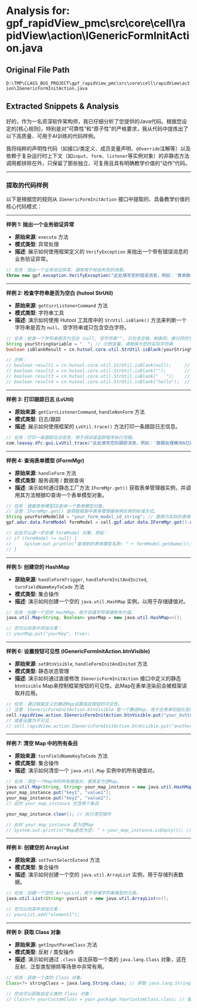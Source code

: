 # Analysis for: gpf_rapidView_pmc\src\core\cell\rapidView\action\IGenericFormInitAction.java

## Original File Path
`D:\TMP\CLASS_BUS_PROJECT\gpf_rapidView_pmc\src\core\cell\rapidView\action\IGenericFormInitAction.java`

## Extracted Snippets & Analysis
好的，作为一名资深软件架构师，我已仔细分析了您提供的Java代码。根据您设定的[核心规则]，特别是对“可靠性”和“原子性”的严格要求，我从代码中提炼出了以下高质量、可用于AI训练的代码样例。

我将纯粹的声明性代码（如接口/类定义、成员变量声明、`@Override`注解等）以及依赖于复杂运行时上下文（如`input`、`form`、`listener`等实例对象）的非静态方法调用都排除在外，只保留了那些独立、可复用且具有明确教学价值的“动作”代码。

---

### 提取的代码样例

以下是根据您的规则从 `IGenericFormInitAction` 接口中提取的、具备教学价值的核心代码模式：

---

**样例 1: 抛出一个业务验证异常**

*   **原始来源**: `execute` 方法
*   **模式类型**: 异常处理
*   **描述**: 展示如何使用框架定义的 `VerifyException` 来抛出一个带有错误消息的业务验证异常。

```java
// 任务：抛出一个业务验证异常，通常用于校验失败的场景。
throw new gpf.exception.VerifyException("此处填写您的错误消息，例如：'表单数据校验失败！'");
```

---

**样例 2: 检查字符串是否为空白 (hutool StrUtil)**

*   **原始来源**: `getCurrListenerCommand` 方法
*   **模式类型**: 字符串工具
*   **描述**: 演示如何使用 Hutool 工具库中的 `StrUtil.isBlank()` 方法来判断一个字符串是否为 `null`、空字符串或只包含空白字符。

```java
// 任务：检查一个字符串是否为空白（null, 空字符串"", 只包含空格、制表符、换行符的字符串）。
String yourStringVariable = "  "; // 示例变量，请替换为您的实际字符串
boolean isBlankResult = cn.hutool.core.util.StrUtil.isBlank(yourStringVariable);

// 示例：
// boolean result1 = cn.hutool.core.util.StrUtil.isBlank(null);     // true
// boolean result2 = cn.hutool.core.util.StrUtil.isBlank("");       // true
// boolean result3 = cn.hutool.core.util.StrUtil.isBlank("   ");    // true
// boolean result4 = cn.hutool.core.util.StrUtil.isBlank("hello");  // false
```

---

**样例 3: 打印跟踪日志 (LvUtil)**

*   **原始来源**: `getCurrListenerCommand`, `handleNonForm` 方法
*   **模式类型**: 日志/跟踪
*   **描述**: 展示如何使用框架的 `LvUtil.trace()` 方法打印一条跟踪日志信息。

```java
// 任务：打印一条跟踪日志信息，用于调试或追踪程序执行流程。
com.leavay.dfc.gui.LvUtil.trace("此处填写您的跟踪消息，例如：'数据处理模块A已启动。'");
```

---

**样例 4: 查询表单模型 (IFormMgr)**

*   **原始来源**: `handleForm` 方法
*   **模式类型**: 服务调用 / 数据查询
*   **描述**: 演示如何通过静态工厂方法 `IFormMgr.get()` 获取表单管理器实例，并调用其方法根据ID查询一个表单模型对象。

```java
// 任务：根据表单模型ID查询一个表单模型对象。
// 注意：IFormMgr.get() 是获取框架中表单管理器单例实例的标准方式。
String yourFormModelId = "your_form_model_id_string"; // 替换为实际的表单模型ID
gpf.adur.data.FormModel formModel = cell.gpf.adur.data.IFormMgr.get().queryFormModel(yourFormModelId);

// 此处可以进一步处理 formModel 对象，例如：
// if (formModel != null) {
//     System.out.println("查询到的表单模型名称: " + formModel.getName());
// }
```

---

**样例 5: 创建空的 HashMap**

*   **原始来源**: `handleFormTrigger`, `handleFormInitAndInited`, `turnFieldNameKeyToCode` 方法
*   **模式类型**: 集合操作
*   **描述**: 演示如何创建一个空的 `java.util.HashMap` 实例，以用于存储键值对。

```java
// 任务：创建一个空的 HashMap，用于存储字符串键和布尔值。
java.util.Map<String, Boolean> yourMap = new java.util.HashMap<>();

// 您可以向其中添加元素：
// yourMap.put("yourKey", true);
```

---

**样例 6: 设置按钮可见性 (IGenericFormInitAction.btnVisible)**

*   **原始来源**: `setBtnVisible`, `handleFormInitAndInited` 方法
*   **模式类型**: 静态状态管理
*   **描述**: 演示如何通过直接修改 `IGenericFormInitAction` 接口中定义的静态 `btnVisible` Map来控制框架按钮的可见性。此Map在表单渲染前会被框架读取并应用。

```java
// 任务：通过框架定义的静态Map设置指定按钮的可见性。
// 注意：IGenericFormInitAction.btnVisible 是一个静态Map，用于在表单初始化前覆盖按钮的默认可见性。
cell.rapidView.action.IGenericFormInitAction.btnVisible.put("your_button_name_string", true); // 将名为"your_button_name_string"的按钮设置为可见
// 或者设置为不可见：
// cell.rapidView.action.IGenericFormInitAction.btnVisible.put("another_button", false);
```

---

**样例 7: 清空 Map 中的所有条目**

*   **原始来源**: `turnFieldNameKeyToCode` 方法
*   **模式类型**: 集合操作
*   **描述**: 演示如何清空一个 `java.util.Map` 实例中的所有键值对。

```java
// 任务：清空一个Map中的所有键值对，使其变为空Map。
java.util.Map<String, String> your_map_instance = new java.util.HashMap<>();
your_map_instance.put("key1", "value1");
your_map_instance.put("key2", "value2");
// 此时 your_map_instance 包含两个条目

your_map_instance.clear(); // 执行清空操作

// 此时 your_map_instance 变为空Map
// System.out.println("Map是否为空: " + your_map_instance.isEmpty()); // 输出：Map是否为空: true
```

---

**样例 8: 创建空的 ArrayList**

*   **原始来源**: `setTextSelectExtend` 方法
*   **模式类型**: 集合操作
*   **描述**: 演示如何创建一个空的 `java.util.ArrayList` 实例，用于存储列表数据。

```java
// 任务：创建一个空的 ArrayList，用于存储字符串类型的元素。
java.util.List<String> yourList = new java.util.ArrayList<>();

// 您可以向其中添加元素：
// yourList.add("element1");
```

---

**样例 9: 获取 Class 对象**

*   **原始来源**: `getInputParamClass` 方法
*   **模式类型**: 反射 / 类型操作
*   **描述**: 演示如何通过 `.class` 语法获取一个类的 `java.lang.Class` 对象，这在反射、泛型类型擦除等场景中非常有用。

```java
// 任务：获取一个类的 Class 对象。
Class<?> stringClass = java.lang.String.class; // 获取 java.lang.String 类的 Class 对象

// 您也可以获取自定义类的 Class 对象：
// Class<?> yourCustomClass = your.package.YourCustomClass.class; // 替换为您的自定义类
```
